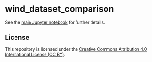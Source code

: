 # wind_dataset_comparison

See the [main Jupyter notebook](main.ipynb) for further details.

## License

This repository is licensed under the [Creative Commons Attribution 4.0 International License (CC BY)](https://creativecommons.org/licenses/by/4.0/).
